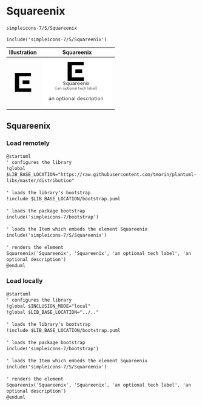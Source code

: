 # Squareenix


```text
simpleicons-7/S/Squareenix
```

```text
include('simpleicons-7/S/Squareenix')
```



| Illustration | Squareenix |
| :---: | :---: |
| ![illustration for Illustration](../../simpleicons-7/S/Squareenix.png) | ![illustration for Squareenix](../../simpleicons-7/S/Squareenix.Local.png) |




## Squareenix

### Load remotely
```plantuml
@startuml
' configures the library
!global $LIB_BASE_LOCATION="https://raw.githubusercontent.com/tmorin/plantuml-libs/master/distribution"

' loads the library's bootstrap
!include $LIB_BASE_LOCATION/bootstrap.puml

' loads the package bootstrap
include('simpleicons-7/bootstrap')

' loads the Item which embeds the element Squareenix
include('simpleicons-7/S/Squareenix')

' renders the element
Squareenix('Squareenix', 'Squareenix', 'an optional tech label', 'an optional description')
@enduml
```

### Load locally
```plantuml
@startuml
' configures the library
!global $INCLUSION_MODE="local"
!global $LIB_BASE_LOCATION="../.."

' loads the library's bootstrap
!include $LIB_BASE_LOCATION/bootstrap.puml

' loads the package bootstrap
include('simpleicons-7/bootstrap')

' loads the Item which embeds the element Squareenix
include('simpleicons-7/S/Squareenix')

' renders the element
Squareenix('Squareenix', 'Squareenix', 'an optional tech label', 'an optional description')
@enduml
```

